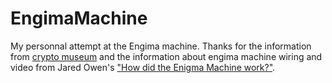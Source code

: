 # EngimaMachine

My personnal attempt at the Engima machine. Thanks for the information from [crypto museum](https://www.cryptomuseum.com/crypto/enigma/i/index.htm) and the information about engima machine wiring and video from Jared Owen's ["How did the Enigma Machine work?"](https://www.youtube.com/watch?v=ybkkiGtJmkM).  
